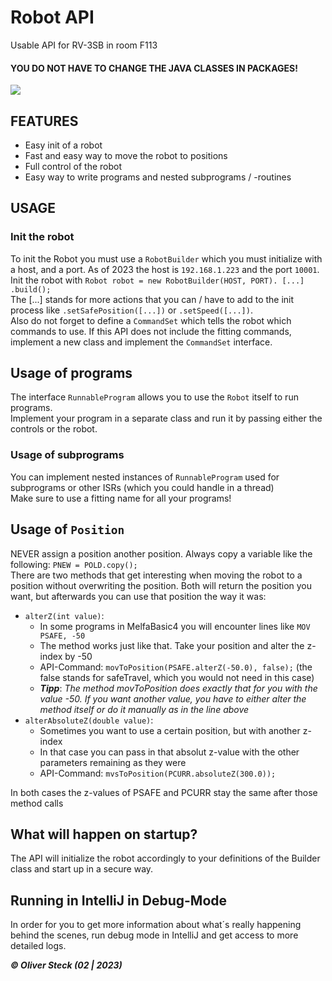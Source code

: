 # Robot API
Usable API for RV-3SB in room F113
#### YOU DO NOT HAVE TO CHANGE THE JAVA CLASSES IN PACKAGES!

<img src="https://i.ebayimg.com/images/g/kycAAOSwXu1ia6kg/s-l400.jpg">

## FEATURES
- Easy init of a robot
- Fast and easy way to move the robot to positions
- Full control of the robot
- Easy way to write programs and nested subprograms / -routines

## USAGE
### Init the robot
To init the Robot you must use a `RobotBuilder` which you must initialize with a host, and a port. As of 2023 the host is `192.168.1.223` and the port `10001`.  
Init the robot with `Robot robot = new RobotBuilder(HOST, PORT). [...] .build();`  
The [...] stands for more actions that you can / have to add to the init process like `.setSafePosition([...])` or `.setSpeed([...])`.  
Also do not forget to define a `CommandSet` which tells the robot which commands to use. If this API does not include the fitting commands, implement a new class 
and implement the `CommandSet` interface.

## Usage of programs
The interface `RunnableProgram` allows you to use the `Robot` itself to run programs.  
Implement your program in a separate class and run it by passing either the controls or the robot.

### Usage of subprograms
You can implement nested instances of `RunnableProgram` used for subprograms or other ISRs (which you could handle in a thread)  
Make sure to use a fitting name for all your programs!

## Usage of `Position`
NEVER assign a position another position. Always copy a variable like the following: `PNEW = POLD.copy();`  
There are two methods that get interesting when moving the robot to a position without overwriting the position. Both will return 
the position you want, but afterwards you can use that position the way it was:  
- `alterZ(int value)`:  
    - In some programs in MelfaBasic4 you will encounter lines like `MOV PSAFE, -50`
    - The method works just like that. Take your position and alter the z-index by -50
    - API-Command: `movToPosition(PSAFE.alterZ(-50.0), false);` (the false stands for safeTravel, which you would not need in this case)
    - **_Tipp_**: _The method movToPosition does exactly that for you with the value -50. If you want another value, you have to either alter the method itself or do it manually as in the line above_
- `alterAbsoluteZ(double value)`:
    - Sometimes you want to use a certain position, but with another z-index
    - In that case you can pass in that absolut z-value with the other parameters remaining as they were
    - API-Command: `mvsToPosition(PCURR.absoluteZ(300.0));`
    
In both cases the z-values of PSAFE and PCURR stay the same after those method calls

## What will happen on startup?
The API will initialize the robot accordingly to your definitions of the Builder class and start up in a secure way.

## Running in IntelliJ in Debug-Mode
In order for you to get more information about what´s really happening behind the scenes, run debug mode in IntelliJ
and get access to more detailed logs.

**_&copy; Oliver Steck (02 | 2023)_**